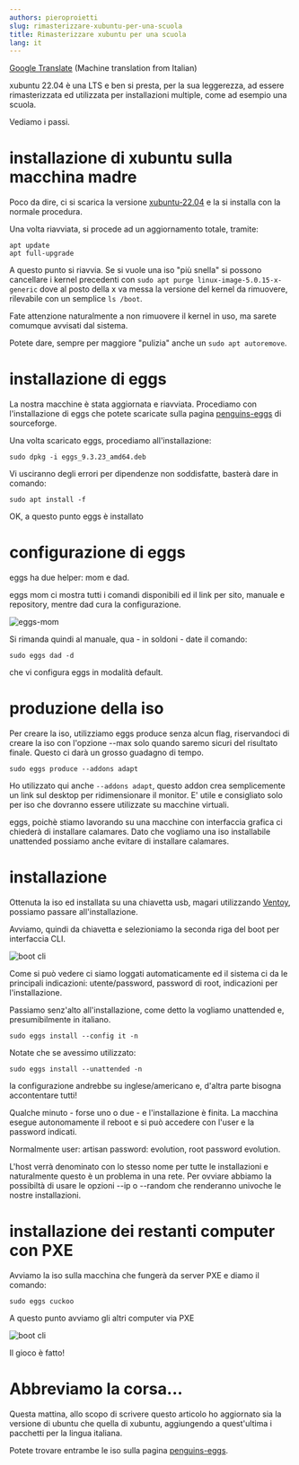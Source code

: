 ```yaml
---
authors: pieroproietti
slug: rimasterizzare-xubuntu-per-una-scuola
title: Rimasterizzare xubuntu per una scuola
lang: it
---
```


[Google Translate](https://penguins--eggs-net.translate.goog/blog/rimasterizzare-xubuntu-per-una-scuola?_x_tr_sl=auto&_x_tr_tl=en&_x_tr_hl=en&_x_tr_pto=wapp&_x_tr_hist=true) (Machine translation from Italian)

xubuntu 22.04 è una LTS e ben si presta, per la sua leggerezza, ad essere rimasterizzata ed utilizzata per installazioni multiple, come ad esempio una scuola.

Vediamo i passi.

# installazione di xubuntu sulla macchina madre

Poco da dire, ci si scarica la versione [xubuntu-22.04](https://cdimage.ubuntu.com/xubuntu/releases/22.04/release/) e la si installa con la normale procedura.

Una volta riavviata, si procede ad un aggiornamento totale, tramite:
```
apt update
apt full-upgrade
```

A questo punto si riavvia. Se si vuole una iso "più snella" si possono cancellare i kernel precedenti con ```sudo apt purge linux-image-5.0.15-x-generic``` dove al posto della x va messa la versione del kernel da rimuovere, rilevabile con un semplice ```ls /boot```.

Fate attenzione naturalmente a non rimuovere il kernel in uso, ma sarete comumque avvisati dal sistema.

Potete dare, sempre per maggiore "pulizia" anche un ```sudo apt autoremove```.

# installazione di eggs
La nostra macchine è stata aggiornata e riavviata. Procediamo con l'installazione di eggs che potete scaricate sulla pagina [penguins-eggs](https://sourceforge.net/projects/penguins-eggs/files/DEBS/) di sourceforge.

Una volta scaricato eggs, procediamo all'installazione:
```
sudo dpkg -i eggs_9.3.23_amd64.deb
```

Vi usciranno degli errori per dipendenze non soddisfatte, basterà dare in comando:

```
sudo apt install -f
```

OK, a questo punto eggs è installato

# configurazione di eggs
eggs ha due helper: mom e dad.

eggs mom ci mostra tutti i comandi disponibili ed il link per sito, manuale e repository, mentre dad cura la configurazione.

![eggs-mom](/images/matteo-eggs-mom.png)

Si rimanda quindi al manuale, qua - in soldoni - date il comando:

```
sudo eggs dad -d
```

che vi configura eggs in modalità default.

# produzione della iso
Per creare la iso, utilizziamo eggs produce senza alcun flag, riservandoci di creare la iso con l'opzione --max solo quando saremo sicuri del risultato finale. Questo ci darà un grosso guadagno di tempo.

```
sudo eggs produce --addons adapt
```

Ho utilizzato qui anche ```--addons adapt```, questo addon crea semplicemente un link sul desktop per ridimensionare il monitor. E' utile e consigliato solo per iso che dovranno essere utilizzate su macchine virtuali.

eggs, poichè stiamo lavorando su una macchine con interfaccia grafica ci chiederà di installare calamares. Dato che vogliamo una iso installabile unattended possiamo anche evitare di installare calamares.

# installazione
Ottenuta la iso ed installata su una chiavetta usb, magari utilizzando [Ventoy](https://www.ventoy.net/en/index.html), possiamo passare all'installazione.

Avviamo, quindi da chiavetta e selezioniamo la seconda riga del boot per interfaccia CLI.

![boot cli](/images/matteo-boot-cli.png)

Come si può vedere ci siamo loggati automaticamente ed il sistema ci da le principali indicazioni: utente/password, password di root, indicazioni per l'installazione.

Passiamo senz'alto all'installazione, come detto la vogliamo unattended e, presumibilmente in italiano.

```
sudo eggs install --config it -n
```

Notate che se avessimo utilizzato:
```
sudo eggs install --unattended -n
```
la configurazione andrebbe su inglese/americano e, d'altra parte bisogna accontentare tutti!

Qualche minuto - forse uno o due - e l'installazione è finita. La macchina esegue autonomamente il reboot e si può accedere con l'user e la password indicati.

Normalmente user: artisan password: evolution, root password evolution.

L'host verrà denominato con lo stesso nome per tutte le installazioni e naturalmente questo è un problema in una rete. Per ovviare abbiamo la possibiltà di usare le opzioni --ip o --random che renderanno univoche le nostre installazioni.

# installazione dei restanti computer con PXE
Avviamo la iso sulla macchina che fungerà da server PXE e diamo il comando:

```
sudo eggs cuckoo
```

A questo punto avviamo gli altri computer via PXE

![boot cli](/images/matteo-pxe.png)

Il gioco è fatto!

# Abbreviamo la corsa...

Questa mattina, allo scopo di scrivere questo articolo ho aggiornato sia la versione di ubuntu che quella di xubuntu, aggiungendo a quest'ultima i pacchetti per la lingua italiana.

Potete trovare entrambe le iso sulla pagina [penguins-eggs](https://sourceforge.net/projects/penguins-eggs/files/ISOS/ubuntu/jammy/).



